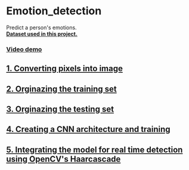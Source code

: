 # Emotion_detection  
  
  
Predict a person's emotions.  
[**Dataset used in this project.**](https://www.kaggle.com/c/challenges-in-representation-learning-facial-expression-recognition-challenge/data?fbclid=IwAR3kIKU9g0paq8AEqmPfJEk-sdAM_KluF2dhl06Clnr7uoUvG9unXo3s05s)  
  
### [**Video demo**](https://www.youtube.com/watch?v=sVH6bd0JImo&feature=youtu.be)  
  
## [1. Converting pixels into image](https://github.com/OussemaHdr/Emotion_detection/blob/master/utils/Converter.py)  
  
## [2. Orginazing the training set](https://github.com/OussemaHdr/Emotion_detection/blob/master/utils/Orginizer(Train).py)  
  
## [3. Orginazing the testing set](https://github.com/OussemaHdr/Emotion_detection/blob/master/utils/Orginizer(Train).py)  
  
## [4. Creating a CNN architecture and training](https://github.com/OussemaHdr/Emotion_detection/blob/master/utils/model.py)  
  
## [5. Integrating the model for real time detection using OpenCV's Haarcascade](https://github.com/OussemaHdr/Emotion_detection/blob/master/utils/model.py)
